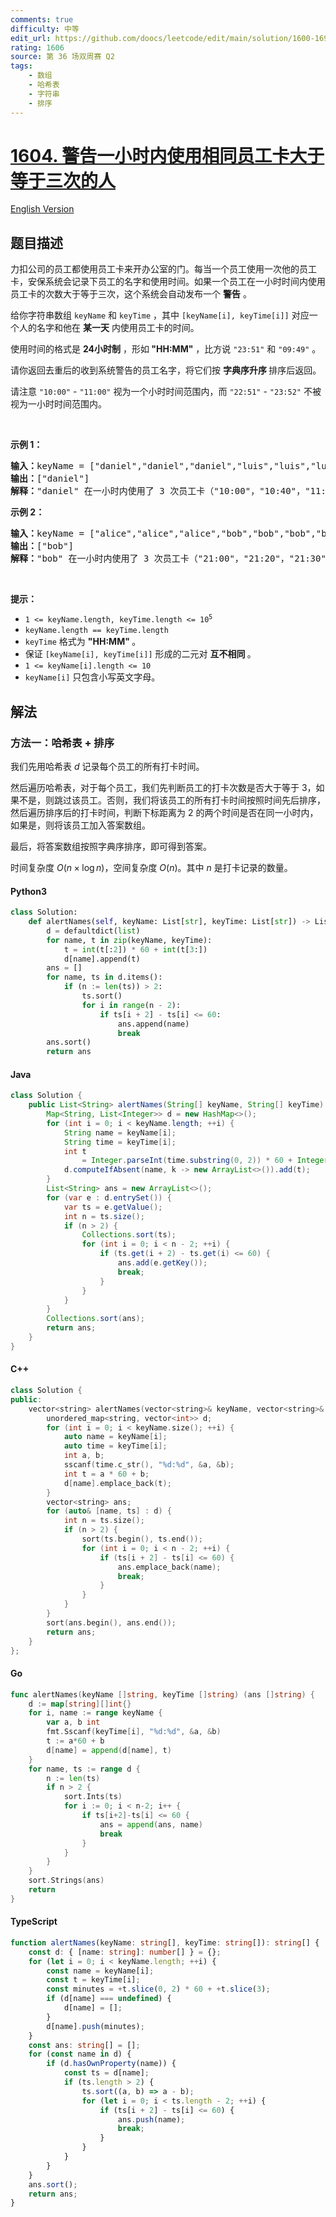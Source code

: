 ```yaml
---
comments: true
difficulty: 中等
edit_url: https://github.com/doocs/leetcode/edit/main/solution/1600-1699/1604.Alert%20Using%20Same%20Key-Card%20Three%20or%20More%20Times%20in%20a%20One%20Hour%20Period/README.md
rating: 1606
source: 第 36 场双周赛 Q2
tags:
    - 数组
    - 哈希表
    - 字符串
    - 排序
---
```


<!-- problem:start -->

# [1604. 警告一小时内使用相同员工卡大于等于三次的人](https://leetcode.cn/problems/alert-using-same-key-card-three-or-more-times-in-a-one-hour-period)

[English Version](/solution/1600-1699/1604.Alert%20Using%20Same%20Key-Card%20Three%20or%20More%20Times%20in%20a%20One%20Hour%20Period/README_EN.md)

## 题目描述

<!-- description:start -->

<p>力扣公司的员工都使用员工卡来开办公室的门。每当一个员工使用一次他的员工卡，安保系统会记录下员工的名字和使用时间。如果一个员工在一小时时间内使用员工卡的次数大于等于三次，这个系统会自动发布一个 <strong>警告</strong>&nbsp;。</p>

<p>给你字符串数组&nbsp;<code>keyName</code>&nbsp;和&nbsp;<code>keyTime</code> ，其中&nbsp;<code>[keyName[i], keyTime[i]]</code>&nbsp;对应一个人的名字和他在&nbsp;<strong>某一天</strong> 内使用员工卡的时间。</p>

<p>使用时间的格式是 <strong>24小时制</strong>&nbsp;，形如<strong>&nbsp;"HH:MM"</strong>&nbsp;，比方说&nbsp;<code>"23:51"</code> 和&nbsp;<code>"09:49"</code>&nbsp;。</p>

<p>请你返回去重后的收到系统警告的员工名字，将它们按 <strong>字典序</strong><strong>升序&nbsp;</strong>排序后返回。</p>

<p>请注意&nbsp;<code>"10:00"</code> - <code>"11:00"</code>&nbsp;视为一个小时时间范围内，而&nbsp;<code>"22:51"</code> - <code>"23:52"</code>&nbsp;不被视为一小时时间范围内。</p>

<p>&nbsp;</p>

<p><strong>示例 1：</strong></p>

<pre>
<strong>输入：</strong>keyName = ["daniel","daniel","daniel","luis","luis","luis","luis"], keyTime = ["10:00","10:40","11:00","09:00","11:00","13:00","15:00"]
<strong>输出：</strong>["daniel"]
<strong>解释：</strong>"daniel" 在一小时内使用了 3 次员工卡（"10:00"，"10:40"，"11:00"）。
</pre>

<p><strong>示例 2：</strong></p>

<pre>
<strong>输入：</strong>keyName = ["alice","alice","alice","bob","bob","bob","bob"], keyTime = ["12:01","12:00","18:00","21:00","21:20","21:30","23:00"]
<strong>输出：</strong>["bob"]
<strong>解释：</strong>"bob" 在一小时内使用了 3 次员工卡（"21:00"，"21:20"，"21:30"）。
</pre>

<p>&nbsp;</p>

<p><strong>提示：</strong></p>

<ul>
	<li><code>1 &lt;= keyName.length, keyTime.length &lt;= 10<sup>5</sup></code></li>
	<li><code>keyName.length == keyTime.length</code></li>
	<li><code>keyTime</code> 格式为&nbsp;<strong>"HH:MM"&nbsp;</strong>。</li>
	<li>保证&nbsp;<code>[keyName[i], keyTime[i]]</code>&nbsp;形成的二元对&nbsp;<strong>互不相同&nbsp;</strong>。</li>
	<li><code>1 &lt;= keyName[i].length &lt;= 10</code></li>
	<li><code>keyName[i]</code>&nbsp;只包含小写英文字母。</li>
</ul>

<!-- description:end -->

## 解法

<!-- solution:start -->

### 方法一：哈希表 + 排序

我们先用哈希表 $d$ 记录每个员工的所有打卡时间。

然后遍历哈希表，对于每个员工，我们先判断员工的打卡次数是否大于等于 3，如果不是，则跳过该员工。否则，我们将该员工的所有打卡时间按照时间先后排序，然后遍历排序后的打卡时间，判断下标距离为 $2$ 的两个时间是否在同一小时内，如果是，则将该员工加入答案数组。

最后，将答案数组按照字典序排序，即可得到答案。

时间复杂度 $O(n \times \log n)$，空间复杂度 $O(n)$。其中 $n$ 是打卡记录的数量。

<!-- tabs:start -->

#### Python3

```python
class Solution:
    def alertNames(self, keyName: List[str], keyTime: List[str]) -> List[str]:
        d = defaultdict(list)
        for name, t in zip(keyName, keyTime):
            t = int(t[:2]) * 60 + int(t[3:])
            d[name].append(t)
        ans = []
        for name, ts in d.items():
            if (n := len(ts)) > 2:
                ts.sort()
                for i in range(n - 2):
                    if ts[i + 2] - ts[i] <= 60:
                        ans.append(name)
                        break
        ans.sort()
        return ans
```

#### Java

```java
class Solution {
    public List<String> alertNames(String[] keyName, String[] keyTime) {
        Map<String, List<Integer>> d = new HashMap<>();
        for (int i = 0; i < keyName.length; ++i) {
            String name = keyName[i];
            String time = keyTime[i];
            int t
                = Integer.parseInt(time.substring(0, 2)) * 60 + Integer.parseInt(time.substring(3));
            d.computeIfAbsent(name, k -> new ArrayList<>()).add(t);
        }
        List<String> ans = new ArrayList<>();
        for (var e : d.entrySet()) {
            var ts = e.getValue();
            int n = ts.size();
            if (n > 2) {
                Collections.sort(ts);
                for (int i = 0; i < n - 2; ++i) {
                    if (ts.get(i + 2) - ts.get(i) <= 60) {
                        ans.add(e.getKey());
                        break;
                    }
                }
            }
        }
        Collections.sort(ans);
        return ans;
    }
}
```

#### C++

```cpp
class Solution {
public:
    vector<string> alertNames(vector<string>& keyName, vector<string>& keyTime) {
        unordered_map<string, vector<int>> d;
        for (int i = 0; i < keyName.size(); ++i) {
            auto name = keyName[i];
            auto time = keyTime[i];
            int a, b;
            sscanf(time.c_str(), "%d:%d", &a, &b);
            int t = a * 60 + b;
            d[name].emplace_back(t);
        }
        vector<string> ans;
        for (auto& [name, ts] : d) {
            int n = ts.size();
            if (n > 2) {
                sort(ts.begin(), ts.end());
                for (int i = 0; i < n - 2; ++i) {
                    if (ts[i + 2] - ts[i] <= 60) {
                        ans.emplace_back(name);
                        break;
                    }
                }
            }
        }
        sort(ans.begin(), ans.end());
        return ans;
    }
};
```

#### Go

```go
func alertNames(keyName []string, keyTime []string) (ans []string) {
	d := map[string][]int{}
	for i, name := range keyName {
		var a, b int
		fmt.Sscanf(keyTime[i], "%d:%d", &a, &b)
		t := a*60 + b
		d[name] = append(d[name], t)
	}
	for name, ts := range d {
		n := len(ts)
		if n > 2 {
			sort.Ints(ts)
			for i := 0; i < n-2; i++ {
				if ts[i+2]-ts[i] <= 60 {
					ans = append(ans, name)
					break
				}
			}
		}
	}
	sort.Strings(ans)
	return
}
```

#### TypeScript

```ts
function alertNames(keyName: string[], keyTime: string[]): string[] {
    const d: { [name: string]: number[] } = {};
    for (let i = 0; i < keyName.length; ++i) {
        const name = keyName[i];
        const t = keyTime[i];
        const minutes = +t.slice(0, 2) * 60 + +t.slice(3);
        if (d[name] === undefined) {
            d[name] = [];
        }
        d[name].push(minutes);
    }
    const ans: string[] = [];
    for (const name in d) {
        if (d.hasOwnProperty(name)) {
            const ts = d[name];
            if (ts.length > 2) {
                ts.sort((a, b) => a - b);
                for (let i = 0; i < ts.length - 2; ++i) {
                    if (ts[i + 2] - ts[i] <= 60) {
                        ans.push(name);
                        break;
                    }
                }
            }
        }
    }
    ans.sort();
    return ans;
}
```

<!-- tabs:end -->

<!-- solution:end -->

<!-- problem:end -->
